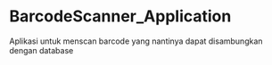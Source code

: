 # BarcodeScanner_Application

Aplikasi untuk menscan barcode yang nantinya dapat disambungkan dengan database
